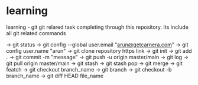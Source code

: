 # learning
learning - git
git relared task completing through this repository.
Its include all git related commands

-> git status
-> git config --global user.email "arun@getcarnera.com"
-> git config user.name "arun"
-> git clone repository https link
-> git init
-> git add .
-> git commit -m "message"
-> git push -u origin master/main
-> git log
-> git pull origin master/main
-> git stash
-> git stash pop
-> git merge
-> git featch
-> git checkout branch_name
-> git branch
-> git checkout -b branch_name
-> git diff HEAD file_name


